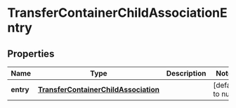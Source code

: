 # TransferContainerChildAssociationEntry

## Properties
Name | Type | Description | Notes
------------ | ------------- | ------------- | -------------
**entry** | [**TransferContainerChildAssociation**](TransferContainerChildAssociation.md) |  | [default to null]


